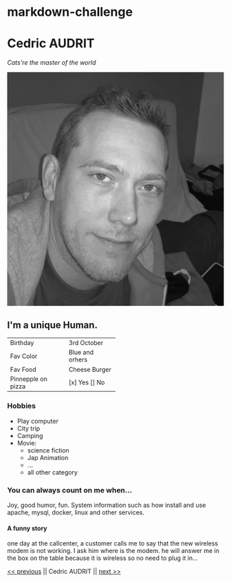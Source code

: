 # markdown-challenge



# Cedric AUDRIT

*Cats're the master of the world*

![](me-badf_bw.png)


## I'm a unique Human.



<table style="width:50%">
  <tr>
    <td>Birthday</td>
    <td>3rd October</td>
  </tr>
  <tr>
    <td>Fav Color</td>
    <td>Blue and orhers</td>
  </tr>
  <tr>
    <td>Fav Food</td>
    <td>Cheese Burger</td>
  </tr>
  <tr>
    <td>Pinnepple on pizza</td>
    <td>[x] Yes [] No</td>
</rd>
</table>

### Hobbies

* Play computer
* City trip
* Camping
* Movie:
    - science fiction
    - Jap Animation
    - ...
    - all other category

### You can always count on me when...

Joy, good humor, fun. System information such as how install and use apache, mysql, docker, linux and other services.

#### A funny story

one day at the callcenter, a customer calls me to say that the new wireless modem is not working. I ask him where is the modem. he will answer me in the box on the table because it is wireless so no need to plug it in...


[<< previous](https://github.com/iCarolinei/markdown-challenge/) || Cedric AUDRIT || [next >>](https://github.com/Cedricdebroux/markdown-challenge)  

